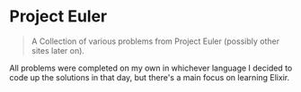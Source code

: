 # Project Euler

> A Collection of various problems from Project Euler (possibly other
> sites later on).

All problems were completed on my own in whichever language I decided to
code up the solutions in that day, but there's a main focus on learning
Elixir.
